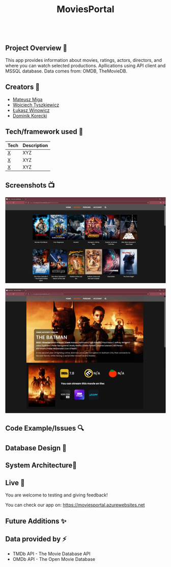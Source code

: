 <h1 align="center">

<br>

<p align="center">
MoviesPortal
</p>

<br>


</h1>

## Project Overview 🎉
This app provides information about movies, ratings, actors, directors, and where you can watch selected productions.
Apllications using API client and MSSQL database. Data comes from: OMDB, TheMovieDB.

## Creators 🎨
- [Mateusz Miga](https://github.com/mateuszmiga) 
- [Wojciech Tyszkiewicz](https://github.com/wojciechTyszkiewicz) 
- [Łukasz Winowicz](https://github.com/LukaszWinowicz) 
- [Dominik Korecki](https://github.com/McKormick) 

## Tech/framework used 🔧

| Tech                                                    | Description                              |
| ------------------------------------------------------- | ---------------------------------------- |
| [X](X)                           | XYZ   |
| [X](X)                           | XYZ   |
| [X](X)                           | XYZ   |


## Screenshots 📺

<p align="center">
    <img src="https://github.com/infoshareacademy/jcszr5-cartel/blob/master/Logo/screen1.png" alt="Screenshot">
</p>

<p align="center">
    <img src="https://github.com/infoshareacademy/jcszr5-cartel/blob/master/Logo/screen2.png" alt="Screenshot">
</p>

## Code Example/Issues 🔍

## Database Design 📇

## System Architecture🗼

## Live 📍
You are welcome to testing and giving feedback!

You can check our app on:  https://moviesportal.azurewebsites.net

## Future Additions ✨

## Data provided by ⚡
- TMDb API - The Movie Database API
- OMDb API - The Open Movie Database

